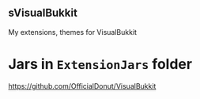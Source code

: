 ## sVisualBukkit

My extensions, themes for VisualBukkit<p>
# Jars in **`ExtensionJars`** folder
https://github.com/OfficialDonut/VisualBukkit